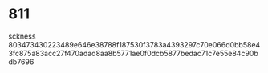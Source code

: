 # 811
sckness
803473430223489e646e38788f187530f3783a4393297c70e066d0bb58e43fc875a83acc27f470adad8aa8b5771ae0f0dcb5877bedac71c7e55e84c90bdb7696

